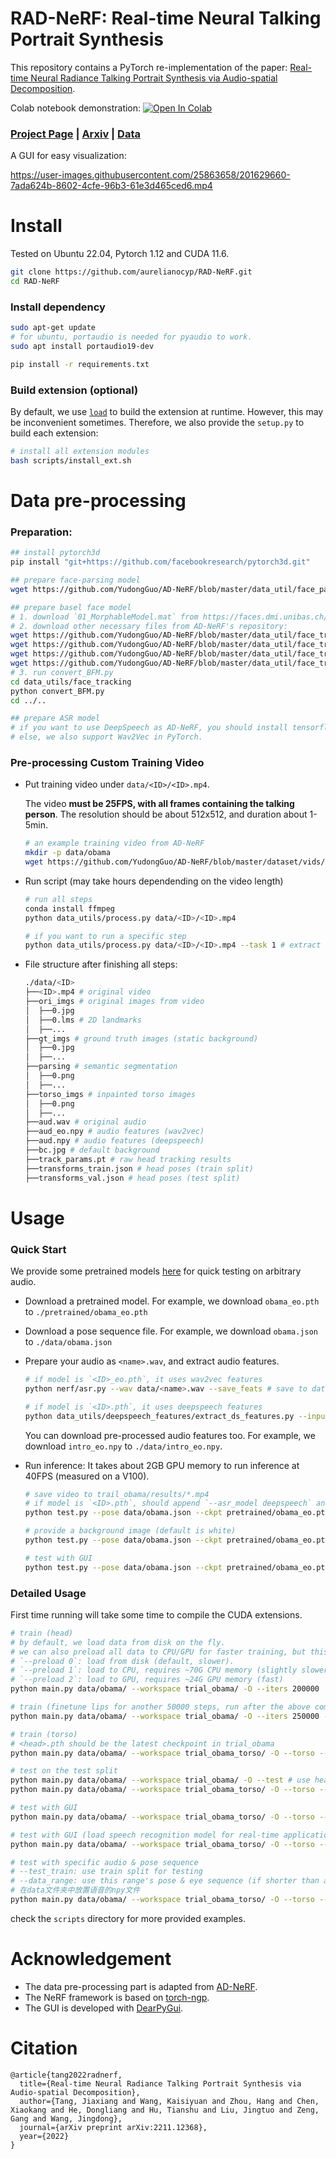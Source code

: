 # RAD-NeRF: Real-time Neural Talking Portrait Synthesis

This repository contains a PyTorch re-implementation of the paper: [Real-time Neural Radiance Talking Portrait Synthesis via Audio-spatial Decomposition](https://arxiv.org/abs/2211.12368).

Colab notebook demonstration: [![Open In Colab](https://colab.research.google.com/assets/colab-badge.svg)](https://colab.research.google.com/drive/1ZsC6J-eeaOFP43Oi8DuY_aMSNUlM0A_c?usp=sharing)

### [Project Page](https://ashawkey.github.io/radnerf/) | [Arxiv](https://arxiv.org/abs/2211.12368) | [Data](https://drive.google.com/drive/folders/14LfowIkNdjRAD-0ezJ3JENWwY9_ytcXR?usp=sharing)

A GUI for easy visualization:

https://user-images.githubusercontent.com/25863658/201629660-7ada624b-8602-4cfe-96b3-61e3d465ced6.mp4

# Install

Tested on Ubuntu 22.04, Pytorch 1.12 and CUDA 11.6.

```bash
git clone https://github.com/aurelianocyp/RAD-NeRF.git
cd RAD-NeRF
```

### Install dependency
```bash
sudo apt-get update
# for ubuntu, portaudio is needed for pyaudio to work.
sudo apt install portaudio19-dev

pip install -r requirements.txt
```

### Build extension (optional)
By default, we use [`load`](https://pytorch.org/docs/stable/cpp_extension.html#torch.utils.cpp_extension.load) to build the extension at runtime.
However, this may be inconvenient sometimes.
Therefore, we also provide the `setup.py` to build each extension:
```bash
# install all extension modules
bash scripts/install_ext.sh
```

# Data pre-processing

### Preparation:

```bash
## install pytorch3d
pip install "git+https://github.com/facebookresearch/pytorch3d.git"

## prepare face-parsing model
wget https://github.com/YudongGuo/AD-NeRF/blob/master/data_util/face_parsing/79999_iter.pth?raw=true -O data_utils/face_parsing/79999_iter.pth

## prepare basel face model
# 1. download `01_MorphableModel.mat` from https://faces.dmi.unibas.ch/bfm/main.php?nav=1-2&id=downloads and put it under `data_utils/face_tracking/3DMM/`
# 2. download other necessary files from AD-NeRF's repository:
wget https://github.com/YudongGuo/AD-NeRF/blob/master/data_util/face_tracking/3DMM/exp_info.npy?raw=true -O data_utils/face_tracking/3DMM/exp_info.npy
wget https://github.com/YudongGuo/AD-NeRF/blob/master/data_util/face_tracking/3DMM/keys_info.npy?raw=true -O data_utils/face_tracking/3DMM/keys_info.npy
wget https://github.com/YudongGuo/AD-NeRF/blob/master/data_util/face_tracking/3DMM/sub_mesh.obj?raw=true -O data_utils/face_tracking/3DMM/sub_mesh.obj
wget https://github.com/YudongGuo/AD-NeRF/blob/master/data_util/face_tracking/3DMM/topology_info.npy?raw=true -O data_utils/face_tracking/3DMM/topology_info.npy
# 3. run convert_BFM.py
cd data_utils/face_tracking
python convert_BFM.py
cd ../..

## prepare ASR model
# if you want to use DeepSpeech as AD-NeRF, you should install tensorflow 1.15 manually.
# else, we also support Wav2Vec in PyTorch.
```

### Pre-processing Custom Training Video
* Put training video under `data/<ID>/<ID>.mp4`.

    The video **must be 25FPS, with all frames containing the talking person**. 
    The resolution should be about 512x512, and duration about 1-5min.
    ```bash
    # an example training video from AD-NeRF
    mkdir -p data/obama
    wget https://github.com/YudongGuo/AD-NeRF/blob/master/dataset/vids/Obama.mp4?raw=true -O data/obama/obama.mp4
    ```

* Run script (may take hours dependending on the video length)
    ```bash
    # run all steps
    conda install ffmpeg
    python data_utils/process.py data/<ID>/<ID>.mp4

    # if you want to run a specific step 
    python data_utils/process.py data/<ID>/<ID>.mp4 --task 1 # extract audio wave
    ```

* File structure after finishing all steps:
    ```bash
    ./data/<ID>
    ├──<ID>.mp4 # original video
    ├──ori_imgs # original images from video
    │  ├──0.jpg
    │  ├──0.lms # 2D landmarks
    │  ├──...
    ├──gt_imgs # ground truth images (static background)
    │  ├──0.jpg
    │  ├──...
    ├──parsing # semantic segmentation
    │  ├──0.png
    │  ├──...
    ├──torso_imgs # inpainted torso images
    │  ├──0.png
    │  ├──...
    ├──aud.wav # original audio 
    ├──aud_eo.npy # audio features (wav2vec)
    ├──aud.npy # audio features (deepspeech)
    ├──bc.jpg # default background
    ├──track_params.pt # raw head tracking results
    ├──transforms_train.json # head poses (train split)
    ├──transforms_val.json # head poses (test split)
    ```

# Usage

### Quick Start

We provide some pretrained models [here](https://drive.google.com/drive/folders/14LfowIkNdjRAD-0ezJ3JENWwY9_ytcXR?usp=sharing) for quick testing on arbitrary audio.

* Download a pretrained model.
    For example, we download `obama_eo.pth` to `./pretrained/obama_eo.pth`

* Download a pose sequence file.
    For example, we download `obama.json` to `./data/obama.json`

* Prepare your audio as `<name>.wav`, and extract audio features.
    ```bash
    # if model is `<ID>_eo.pth`, it uses wav2vec features
    python nerf/asr.py --wav data/<name>.wav --save_feats # save to data/<name>_eo.npy

    # if model is `<ID>.pth`, it uses deepspeech features 
    python data_utils/deepspeech_features/extract_ds_features.py --input data/<name>.wav # save to data/<name>.npy
    ```
    You can download pre-processed audio features too. 
    For example, we download `intro_eo.npy` to `./data/intro_eo.npy`.

* Run inference:
    It takes about 2GB GPU memory to run inference at 40FPS (measured on a V100).
    ```bash
    # save video to trail_obama/results/*.mp4
    # if model is `<ID>.pth`, should append `--asr_model deepspeech` and use `--aud intro.npy` instead.
    python test.py --pose data/obama.json --ckpt pretrained/obama_eo.pth --aud data/intro_eo.npy --workspace trial_obama/ -O --torso

    # provide a background image (default is white)
    python test.py --pose data/obama.json --ckpt pretrained/obama_eo.pth --aud data/intro_eo.npy --workspace trial_obama/ -O --torso --bg_img data/bg.jpg

    # test with GUI
    python test.py --pose data/obama.json --ckpt pretrained/obama_eo.pth --aud data/intro_eo.npy --workspace trial_obama/ -O --torso --bg_img data/bg.jpg --gui
    ```

### Detailed Usage

First time running will take some time to compile the CUDA extensions.

```bash
# train (head)
# by default, we load data from disk on the fly.
# we can also preload all data to CPU/GPU for faster training, but this is very memory-hungry for large datasets.
# `--preload 0`: load from disk (default, slower).
# `--preload 1`: load to CPU, requires ~70G CPU memory (slightly slower)
# `--preload 2`: load to GPU, requires ~24G GPU memory (fast)
python main.py data/obama/ --workspace trial_obama/ -O --iters 200000

# train (finetune lips for another 50000 steps, run after the above command!)
python main.py data/obama/ --workspace trial_obama/ -O --iters 250000 --finetune_lips

# train (torso)
# <head>.pth should be the latest checkpoint in trial_obama
python main.py data/obama/ --workspace trial_obama_torso/ -O --torso --head_ckpt <head>.pth --iters 200000

# test on the test split
python main.py data/obama/ --workspace trial_obama/ -O --test # use head checkpoint, will load GT torso
python main.py data/obama/ --workspace trial_obama_torso/ -O --torso --test

# test with GUI
python main.py data/obama/ --workspace trial_obama_torso/ -O --torso --test --gui

# test with GUI (load speech recognition model for real-time application)
python main.py data/obama/ --workspace trial_obama_torso/ -O --torso --test --gui --asr

# test with specific audio & pose sequence
# --test_train: use train split for testing
# --data_range: use this range's pose & eye sequence (if shorter than audio, automatically mirror and repeat)
# 在data文件夹中放置语音的npy文件
python main.py data/obama/ --workspace trial_obama_torso/ -O --torso --test --test_train --data_range 0 -1 --aud data/intro_eo.npy
```

check the `scripts` directory for more provided examples.


# Acknowledgement

* The data pre-processing part is adapted from [AD-NeRF](https://github.com/YudongGuo/AD-NeRF).
* The NeRF framework is based on [torch-ngp](https://github.com/ashawkey/torch-ngp).
* The GUI is developed with [DearPyGui](https://github.com/hoffstadt/DearPyGui).

# Citation

```
@article{tang2022radnerf,
  title={Real-time Neural Radiance Talking Portrait Synthesis via Audio-spatial Decomposition},
  author={Tang, Jiaxiang and Wang, Kaisiyuan and Zhou, Hang and Chen, Xiaokang and He, Dongliang and Hu, Tianshu and Liu, Jingtuo and Zeng, Gang and Wang, Jingdong},
  journal={arXiv preprint arXiv:2211.12368},
  year={2022}
}
```
